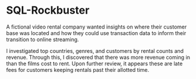 # SQL-Rockbuster

A fictional video rental company wanted insights on where their customer base was located and how they could use transaction data to inform their transition to online streaming.

I investigated top countries, genres, and customers by rental counts and revenue. Through this, I discovered that there was more revenue coming in than the films cost to rent. Upon further review, it appears these are late fees for customers keeping rentals past their allotted time.
